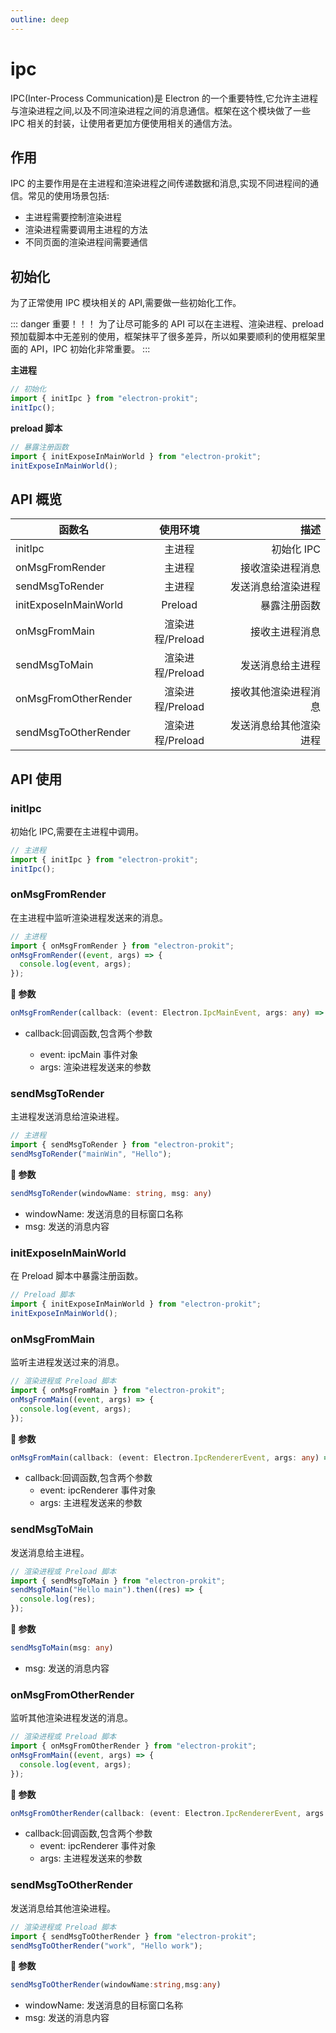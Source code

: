 ```yaml
---
outline: deep
---
```


# ipc

IPC(Inter-Process Communication)是 Electron 的一个重要特性,它允许主进程与渲染进程之间,以及不同渲染进程之间的消息通信。框架在这个模块做了一些 IPC 相关的封装，让使用者更加方便使用相关的通信方法。

## 作用

IPC 的主要作用是在主进程和渲染进程之间传递数据和消息,实现不同进程间的通信。常见的使用场景包括:

- 主进程需要控制渲染进程
- 渲染进程需要调用主进程的方法
- 不同页面的渲染进程间需要通信

## 初始化

为了正常使用 IPC 模块相关的 API,需要做一些初始化工作。

::: danger 重要！！！
为了让尽可能多的 API 可以在主进程、渲染进程、preload 预加载脚本中无差别的使用，框架抹平了很多差异，所以如果要顺利的使用框架里面的 API，IPC 初始化非常重要。
:::

**主进程**

```ts
// 初始化
import { initIpc } from "electron-prokit";
initIpc();
```

**preload 脚本**

```ts
// 暴露注册函数
import { initExposeInMainWorld } from "electron-prokit";
initExposeInMainWorld();
```

## API 概览

| 函数名                |     使用环境     |                   描述 |
| --------------------- | :--------------: | ---------------------: |
| initIpc               |      主进程      |             初始化 IPC |
| onMsgFromRender       |      主进程      |       接收渲染进程消息 |
| sendMsgToRender       |      主进程      |     发送消息给渲染进程 |
| initExposeInMainWorld |     Preload      |           暴露注册函数 |
| onMsgFromMain         | 渲染进程/Preload |         接收主进程消息 |
| sendMsgToMain         | 渲染进程/Preload |       发送消息给主进程 |
| onMsgFromOtherRender  | 渲染进程/Preload |   接收其他渲染进程消息 |
| sendMsgToOtherRender  | 渲染进程/Preload | 发送消息给其他渲染进程 |

## API 使用

### initIpc

初始化 IPC,需要在主进程中调用。

```ts
// 主进程
import { initIpc } from "electron-prokit";
initIpc();
```

### onMsgFromRender

在主进程中监听渲染进程发送来的消息。

```ts
// 主进程
import { onMsgFromRender } from "electron-prokit";
onMsgFromRender((event, args) => {
  console.log(event, args);
});
```

**:speech_balloon: 参数**

```ts
onMsgFromRender(callback: (event: Electron.IpcMainEvent, args: any) => void)
```

- callback:回调函数,包含两个参数

  - event: ipcMain 事件对象
  - args: 渲染进程发送来的参数

### sendMsgToRender

主进程发送消息给渲染进程。

```ts
// 主进程
import { sendMsgToRender } from "electron-prokit";
sendMsgToRender("mainWin", "Hello");
```

**:speech_balloon: 参数**

```ts
sendMsgToRender(windowName: string, msg: any)
```

- windowName: 发送消息的目标窗口名称
- msg: 发送的消息内容

### initExposeInMainWorld

在 Preload 脚本中暴露注册函数。

```ts
// Preload 脚本
import { initExposeInMainWorld } from "electron-prokit";
initExposeInMainWorld();
```

### onMsgFromMain

监听主进程发送过来的消息。

```ts
// 渲染进程或 Preload 脚本
import { onMsgFromMain } from "electron-prokit";
onMsgFromMain((event, args) => {
  console.log(event, args);
});
```

**:speech_balloon: 参数**

```ts
onMsgFromMain(callback: (event: Electron.IpcRendererEvent, args: any) => void)
```

- callback:回调函数,包含两个参数
  - event: ipcRenderer 事件对象
  - args: 主进程发送来的参数

### sendMsgToMain

发送消息给主进程。

```ts
// 渲染进程或 Preload 脚本
import { sendMsgToMain } from "electron-prokit";
sendMsgToMain("Hello main").then((res) => {
  console.log(res);
});
```

**:speech_balloon: 参数**

```ts
sendMsgToMain(msg: any)
```

- msg: 发送的消息内容

### onMsgFromOtherRender

监听其他渲染进程发送的消息。

```ts
// 渲染进程或 Preload 脚本
import { onMsgFromOtherRender } from "electron-prokit";
onMsgFromMain((event, args) => {
  console.log(event, args);
});
```

**:speech_balloon: 参数**

```ts
onMsgFromOtherRender(callback: (event: Electron.IpcRendererEvent, args: any) => void)
```

- callback:回调函数,包含两个参数
  - event: ipcRenderer 事件对象
  - args: 主进程发送来的参数

### sendMsgToOtherRender

发送消息给其他渲染进程。

```ts
// 渲染进程或 Preload 脚本
import { sendMsgToOtherRender } from "electron-prokit";
sendMsgToOtherRender("work", "Hello work");
```
**:speech_balloon: 参数**

```ts
sendMsgToOtherRender(windowName:string,msg:any)
```

- windowName: 发送消息的目标窗口名称
- msg: 发送的消息内容
